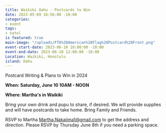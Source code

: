 ```yaml
---
title: Waikiki Oahu - Postcards to Win
date: 2023-05-09 16:56:00 -10:00
categories:
- event
tags:
- natel
is featured: true
main-image: "/uploads/FT6%20American%20Flag%20Postcard%20Front.png"
event-start-date: 2023-06-10 10:00:00 -10:00
event-end-date: 2023-06-10 12:00:00 -10:00
Location: Waikiki, Honolulu
island: Oahu
---
```


Postcard Writing & Plans to Win in 2024

**When: Saturday, June 10 10AM - NOON** 

**Where: Martha's in Waikiki**

Bring your own drink and pupu to share, if desired. We will provide supplies and will have postcards to take home.  Bring Family and Friends.

RSVP to Martha Martha.Nakajima1@gmail.com to get the address and direction.  Please RSVP by Thursday June 8th if you need a parking space. 